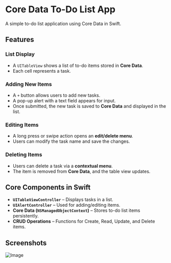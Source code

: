 

# Core Data To-Do List App

A simple to-do list application using Core Data in Swift.

## Features

### List Display
- A `UITableView` shows a list of to-do items stored in **Core Data**.
- Each cell represents a task.

### Adding New Items
- A `+` button allows users to add new tasks.
- A pop-up alert with a text field appears for input.
- Once submitted, the new task is saved to **Core Data** and displayed in the list.

### Editing Items
- A long press or swipe action opens an **edit/delete menu**.
- Users can modify the task name and save the changes.

### Deleting Items
- Users can delete a task via a **contextual menu**.
- The item is removed from **Core Data**, and the table view updates.

## Core Components in Swift
- **`UITableViewController`** – Displays tasks in a list.
- **`UIAlertController`** – Used for adding/editing items.
- **Core Data (`NSManagedObjectContext`)** – Stores to-do list items persistently.
- **CRUD Operations** – Functions for Create, Read, Update, and Delete items.

## Screenshots
![Image](https://github.com/user-attachments/assets/1993f917-d817-44dd-9862-587b9d9ecfff)

